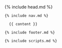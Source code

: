 <!DOCTYPE html>
<html>

  {% include head.md %}

  <body class="back-home">

    {% include nav.md %}

      {{ content }}

    {% include footer.md %}

    {% include scripts.md %}

  </body>

</html>
